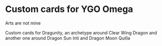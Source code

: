 # Custom cards for YGO Omega
Arts are not mine

Custom cards for Dragunity, an archetype around Clear Wing Dragon and another one around Dragon Sun Inti and Dragon Moon Quilla
